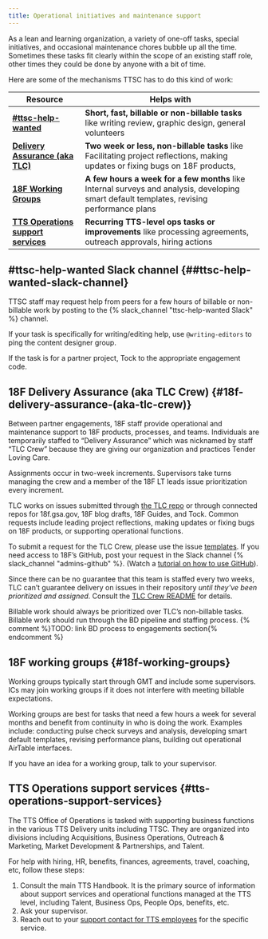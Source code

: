 ```yaml
---
title: Operational initiatives and maintenance support
---
```


As a lean and learning organization, a variety of one-off tasks, special initiatives, and occasional maintenance chores bubble up all the time. Sometimes these tasks fit clearly within the scope of an existing staff role, other times they could be done by anyone with a bit of time.

Here are some of the mechanisms TTSC has to do this kind of work:

| Resource | Helps with |
|----------|------------|
| [**\#ttsc-help-wanted**](##ttsc-help-wanted-slack-channel)  | **Short, fast, billable or non-billable tasks**  like writing review, graphic design, general volunteers |
| **[Delivery Assurance (aka TLC)](#18f-delivery-assurance-\(aka-tlc-crew\))** | **Two week or less, non-billable tasks** like Facilitating project reflections, making updates or fixing bugs on 18F products,  |
| [**18F Working Groups**](#18f-working-groups)  | **A few hours a week for a few months** like Internal surveys and analysis, developing smart default templates, revising performance plans |
| [**TTS Operations support services**](#tts-operations-support-services)  | **Recurring TTS-level ops tasks or improvements**  like processing agreements, outreach approvals, hiring actions |

## \#ttsc-help-wanted Slack channel {##ttsc-help-wanted-slack-channel}

TTSC staff may request help from peers for a few hours of billable or non-billable work by posting to the {% slack_channel "ttsc-help-wanted Slack" %} channel.

If your task is specifically for writing/editing help, use `@writing-editors` to ping the content designer group.

If the task is for a partner project, Tock to the appropriate engagement code.

## 18F Delivery Assurance (aka TLC Crew) {#18f-delivery-assurance-(aka-tlc-crew)}

Between partner engagements, 18F staff provide operational and maintenance support to 18F products, processes, and teams. Individuals are temporarily staffed to “Delivery Assurance” which was nicknamed by staff “TLC Crew” because they are giving our organization and practices Tender Loving Care.

Assignments occur in two-week increments. Supervisors take turns managing the crew and a member of the 18F LT leads issue prioritization every increment.

TLC works on issues submitted through [the TLC repo](https://github.com/18F/TLC-crew/issues) or through connected repos for 18f.gsa.gov, 18F blog drafts, 18F Guides, and Tock. Common requests include leading project reflections, making updates or fixing bugs on 18F products, or supporting operational functions.

To submit a request for the TLC Crew, please use the issue [templates](https://github.com/18F/TLC-crew/issues/new/choose). If you need access to 18F’s GitHub, post your request in the Slack channel {% slack_channel "admins-github" %}. (Watch a [tutorial on how to use GitHub](https://docs.google.com/presentation/d/1Kha6M0C2OC87x1zeXtFMKNrAbZZGJbkephbbBr7G_mw/edit?usp=sharing)).

Since there can be no guarantee that this team is staffed every two weeks, TLC can’t guarantee delivery on issues in their repository *until they've been prioritized and assigned*. Consult the [TLC Crew README](https://github.com/18F/TLC-crew) for details.

Billable work should always be prioritized over TLC’s non-billable tasks. Billable work should run through the BD pipeline and staffing process. {% comment %}TODO: link BD process to engagements section{% endcomment %}

## 18F working groups {#18f-working-groups}

Working groups typically start through GMT and include some supervisors. ICs may join working groups if it does not interfere with meeting billable expectations.

Working groups are best for tasks that need a few hours a week for several months and benefit from continuity in who is doing the work. Examples include: conducting pulse check surveys and analysis, developing smart default templates, revising performance plans, building out operational AirTable interfaces.

If you have an idea for a working group, talk to your supervisor.

## TTS Operations support services {#tts-operations-support-services}

The TTS Office of Operations is tasked with supporting business functions in the various TTS Delivery units including TTSC. They are organized into divisions including Acquisitions, Business Operations, Outreach & Marketing, Market Development & Partnerships, and Talent.

For help with hiring, HR, benefits, finances, agreements, travel, coaching, etc, follow these steps:

1. Consult the main TTS Handbook. It is the primary source of information about support services and operational functions managed at the TTS level, including Talent, Business Ops, People Ops, benefits, etc.
2. Ask your supervisor.
3. Reach out to your [support contact for TTS employees](https://docs.google.com/document/d/15glvq9UakKUN8XTRTa6gRkhBHm2whhQyAGmf8ibTtBs/edit) for the specific service.
